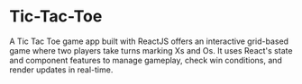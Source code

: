 # Tic-Tac-Toe
A Tic Tac Toe game app built with ReactJS offers an interactive grid-based game where two players take turns marking Xs and Os. It uses React's state and component features to manage gameplay, check win conditions, and render updates in real-time.
